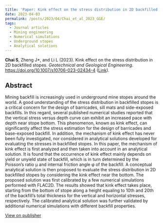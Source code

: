 ```yaml
---
title: 'Paper: Kink effect on the stress distribution in 2D backfilled stopes'
date: 2023-04-03
permalink: /posts/2023/04/Chai_et_al_2023_GGE/
tags:
  - Journal articles
  - Mining engineering
  - Numerical simulations
  - Underground stopes
  - Analytical solotions
---
```



**Chai S**, Zheng J*, and Li L (2023). Kink effect on the stress distribution in 2D backfilled stopes. _Geotechnical and Geological Engineering_. https://doi.org/10.1007/s10706-023-02434-4 ([Link](https://doi.org/10.1007/s10706-023-02434-4)).


## Abstract
Mining backfill is increasingly used in underground mine stopes around the world. A good understanding of the stress distribution in backfilled stopes is a critical concern for the design of barricades, sill mats and side-exposed backfills. In this regard, several published numerical studies reported that the vertical stress versus depth curve can exhibit an increased pace with depth near stope bottom. This phenomenon, known as kink effect, can significantly affect the stress estimation for the design of barricades and base-exposed backfill. In addition, the mechanism of kink effect has never been fully investigated, nor considered in analytical solutions developed for evaluating the stresses in backfilled stopes. In this paper, the mechanism of kink effect is first analyzed and then taken into account in an analytical solution. It is found that the occurrence of kink effect mainly depends on yield or unyield state of backfill, which is in turn determined by the Poisson’s ratio μ and internal friction angle φ of the backfill. A conceptual analytical solution is then proposed to evaluate the stress distribution in 2D backfilled stopes by considering the kink effect near the bottom. The proposed solution was first calibrated by a few numerical simulations performed with FLAC2D. The results showed that kink effect takes place, starting from the bottom of stope along a height equaling to 10th and 20th of the backfill’s total thickness for the vertical and horizontal stresses, respectively. The calibrated analytical solution was further validated by additional numerical simulations with different backfill properties.

[View on publisher](https://link.springer.com/article/10.1007/s10706-023-02434-4)